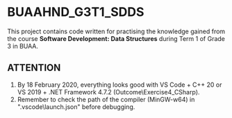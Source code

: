 # BUAAHND_G3T1_SDDS

This project contains code written for practising the knowledge gained from the course **Software Development: Data Structures** during Term 1 of Grade 3 in BUAA.

## ATTENTION

1. By 18 February 2020, everything looks good with VS Code + C++ 20 or VS 2019 + .NET Framework 4.7.2 (Outcome\Exercise4_CSharp).
2. Remember to check the path of the compiler (MinGW-w64) in ".vscode\launch.json" before debugging.